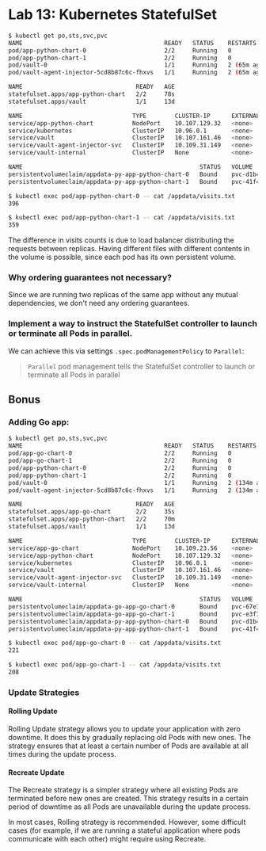 # Lab 13: Kubernetes StatefulSet


```bash
$ kubectl get po,sts,svc,pvc
NAME                                        READY   STATUS    RESTARTS      AGE
pod/app-python-chart-0                      2/2     Running   0             78s
pod/app-python-chart-1                      2/2     Running   0             78s
pod/vault-0                                 1/1     Running   2 (65m ago)   13d
pod/vault-agent-injector-5cd8b87c6c-fhxvs   1/1     Running   2 (65m ago)   13d

NAME                                READY   AGE
statefulset.apps/app-python-chart   2/2     78s
statefulset.apps/vault              1/1     13d

NAME                               TYPE        CLUSTER-IP      EXTERNAL-IP   PORT(S)             AGE
service/app-python-chart           NodePort    10.107.129.32   <none>        80:31137/TCP        78s
service/kubernetes                 ClusterIP   10.96.0.1       <none>        443/TCP             28d
service/vault                      ClusterIP   10.107.161.46   <none>        8200/TCP,8201/TCP   13d
service/vault-agent-injector-svc   ClusterIP   10.109.31.149   <none>        443/TCP             13d
service/vault-internal             ClusterIP   None            <none>        8200/TCP,8201/TCP   13d

NAME                                                  STATUS   VOLUME                                     CAPACITY   ACCESS MODES   STORAGECLASS   AGE
persistentvolumeclaim/appdata-py-app-python-chart-0   Bound    pvc-d1b41986-e827-415e-b20b-90a19bb8cb4c   15Mi       RWO            standard       78s
persistentvolumeclaim/appdata-py-app-python-chart-1   Bound    pvc-41f4c94b-7e79-4dcd-9c40-4334e987c2ab   15Mi       RWO            standard       78s
```

```bash
$ kubectl exec pod/app-python-chart-0 -- cat /appdata/visits.txt
396
```

```bash
$ kubectl exec pod/app-python-chart-1 -- cat /appdata/visits.txt
359
```

The difference in visits counts is due to load balancer distributing the requests between replicas. Having different files with different contents in the volume is possible, since each pod has its own persistent volume.


### Why ordering guarantees not necessary?
Since we are running two replicas of the same app without any mutual dependencies, we don't need any ordering guarantees.

### Implement a way to instruct the StatefulSet controller to launch or terminate all Pods in parallel.

We can achieve this via settings `.spec.podManagementPolicy` to `Parallel`:
> `Parallel` pod management tells the StatefulSet controller to launch or terminate all Pods in parallel

## Bonus

### Adding Go app:

```bash
$ kubectl get po,sts,svc,pvc
NAME                                        READY   STATUS    RESTARTS       AGE
pod/app-go-chart-0                          2/2     Running   0              35s
pod/app-go-chart-1                          2/2     Running   0              35s
pod/app-python-chart-0                      2/2     Running   0              70m
pod/app-python-chart-1                      2/2     Running   0              70m
pod/vault-0                                 1/1     Running   2 (134m ago)   13d
pod/vault-agent-injector-5cd8b87c6c-fhxvs   1/1     Running   2 (134m ago)   13d

NAME                                READY   AGE
statefulset.apps/app-go-chart       2/2     35s
statefulset.apps/app-python-chart   2/2     70m
statefulset.apps/vault              1/1     13d

NAME                               TYPE        CLUSTER-IP      EXTERNAL-IP   PORT(S)             AGE
service/app-go-chart               NodePort    10.109.23.56    <none>        80:32747/TCP        35s
service/app-python-chart           NodePort    10.107.129.32   <none>        80:31137/TCP        70m
service/kubernetes                 ClusterIP   10.96.0.1       <none>        443/TCP             28d
service/vault                      ClusterIP   10.107.161.46   <none>        8200/TCP,8201/TCP   13d
service/vault-agent-injector-svc   ClusterIP   10.109.31.149   <none>        443/TCP             13d
service/vault-internal             ClusterIP   None            <none>        8200/TCP,8201/TCP   13d

NAME                                                  STATUS   VOLUME                                     CAPACITY   ACCESS MODES   STORAGECLASS   AGE
persistentvolumeclaim/appdata-go-app-go-chart-0       Bound    pvc-67e77e5b-4991-4c6d-9dcc-bf49166e3725   15Mi       RWO            standard       35s
persistentvolumeclaim/appdata-go-app-go-chart-1       Bound    pvc-e3f76113-807b-4ae5-8fd6-78c1fb61521b   15Mi       RWO            standard       35s
persistentvolumeclaim/appdata-py-app-python-chart-0   Bound    pvc-d1b41986-e827-415e-b20b-90a19bb8cb4c   15Mi       RWO            standard       70m
persistentvolumeclaim/appdata-py-app-python-chart-1   Bound    pvc-41f4c94b-7e79-4dcd-9c40-4334e987c2ab   15Mi       RWO            standard       70m
```

```bash
$ kubectl exec pod/app-go-chart-0 -- cat /appdata/visits.txt
221
```

```bash
$ kubectl exec pod/app-go-chart-1 -- cat /appdata/visits.txt
208
```


### Update Strategies

#### Rolling Update
Rolling Update strategy allows you to update your application with zero downtime. It does this by gradually replacing old Pods with new ones. The strategy ensures that at least a certain number of Pods are available at all times during the update process.

#### Recreate Update
The Recreate strategy is a simpler strategy where all existing Pods are terminated before new ones are created. This strategy results in a certain period of downtime as all Pods are unavailable during the update process.

In most cases, Rolling strategy is recommended. However, some difficult cases (for example, if we are running a stateful application where pods communicate with each other) might require using Recreate.